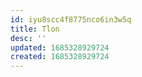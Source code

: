 ```yaml
---
id: iyu8scc4f8775nco6in3w5q
title: Tlon
desc: ''
updated: 1685328929724
created: 1685328929724
---
```

